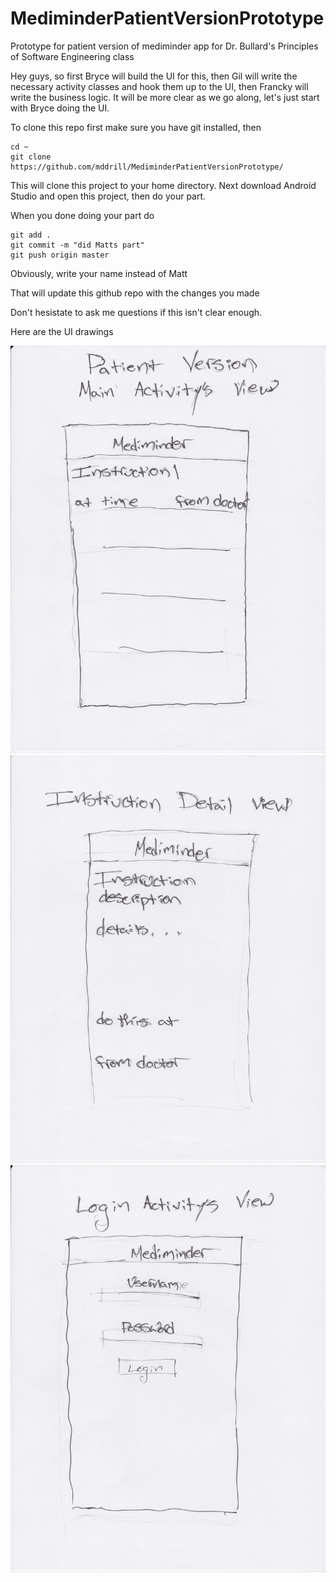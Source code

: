 # MediminderPatientVersionPrototype
Prototype for patient version of mediminder app for Dr. Bullard's Principles of Software Engineering class

Hey guys, so first Bryce will build the UI for this, then Gil will write the necessary activity classes 
and hook them up to the UI, then Francky will write the business logic. It will be more clear as we go along,
let's just start with Bryce doing the UI.

To clone this repo first make sure you have git installed, then
```
cd ~
git clone https://github.com/mddrill/MediminderPatientVersionPrototype/
```

This will clone this project to your home directory.
Next download Android Studio and open this project, then do your part.

When you done doing your part do
```
git add .
git commit -m "did Matts part"
git push origin master
```
Obviously, write your name instead of Matt

That will update this github repo with the changes you made

Don't hesistate to ask me questions if this isn't clear enough.

Here are the UI drawings

![Alt text](/PatientVersionMainActivityView.jpeg?raw=true "Main Activity View")
![Alt text](/InstructionDetailView.jpeg?raw=true "Instruction Detail Activity View")
![Alt text](/LoginActivityView.jpeg?raw=true "Login Activity View")

